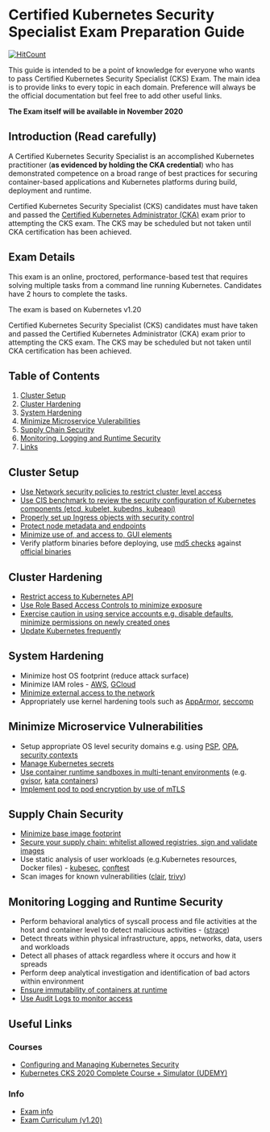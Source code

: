 # Certified Kubernetes Security Specialist Exam Preparation Guide

[![HitCount](http://hits.dwyl.com/Evalle/CKS.svg)](http://hits.dwyl.com/Evalle/CKS)

This guide is intended to be a point of knowledge for everyone who wants to pass Certified Kubernetes Security Specialist (CKS) Exam. 
The main idea is to provide links to every topic in each domain. Preference will always be the official documentation but feel free to add other useful links.

**The Exam itself will be available in November 2020**

## Introduction (Read carefully)

A Certified Kubernetes Security Specialist is an accomplished Kubernetes practitioner (**as evidenced by holding the CKA credential**) who has demonstrated competence on a broad range of best practices for securing container-based applications and Kubernetes platforms during build, deployment and runtime.

Certified Kubernetes Security Specialist (CKS) candidates must have taken and passed the [Certified Kubernetes Administrator (CKA)](https://www.cncf.io/certification/cka/) exam prior to attempting the CKS exam. The CKS may be scheduled but not taken until CKA certification has been achieved.

## Exam Details

This exam is an online, proctored, performance-based test that requires solving multiple tasks from a command line running Kubernetes. Candidates have 2 hours to complete the tasks.

The exam is based on Kubernetes v1.20

Certified Kubernetes Security Specialist (CKS) candidates must have taken and passed the Certified Kubernetes Administrator (CKA) exam prior to attempting the CKS exam. The CKS may be scheduled but not taken until CKA certification has been achieved.


## Table of Contents

1. [Cluster Setup](https://github.com/Evalle/CKS/blob/master/README.md#Cluster-Setup)
1. [Cluster Hardening](https://github.com/Evalle/CKS/blob/master/README.md#Cluster-Hardening)
1. [System Hardening](https://github.com/Evalle/CKS/blob/master/README.md#System-Hardening)
1. [Minimize Microservice Vulerabilities](https://github.com/Evalle/CKS/blob/master/README.md#Minimize-Microservice-Vulnerabilities)
1. [Supply Chain Security](https://github.com/Evalle/CKS/blob/master/README.md#Supply-Chain-Security)
1. [Monitoring, Logging and Runtime Security](https://github.com/Evalle/CKS/blob/master/README.md#Monitoring-Logging-and-Runtime-Security)
1. [Links](https://github.com/Evalle/CKS/blob/master/README.md#Links)

## Cluster Setup

- [Use Network security policies to restrict cluster level access](https://kubernetes.io/docs/concepts/services-networking/network-policies/)
- [Use CIS benchmark to review the security configuration of Kubernetes components (etcd, kubelet, kubedns, kubeapi)](https://github.com/aquasecurity/kube-bench)
- [Properly set up Ingress objects with security control](https://kubernetes.io/docs/concepts/services-networking/ingress/#tls)
- [Protect node metadata and endpoints](https://kubernetes.io/docs/tasks/administer-cluster/securing-a-cluster/#restricting-cloud-metadata-api-access)
- [Minimize use of, and access to, GUI elements](https://github.com/kubernetes/dashboard#getting-started)
- Verify platform binaries before deploying, use [md5 checks](https://www.tecmint.com/generate-verify-check-files-md5-checksum-linux/) against [official binaries](https://github.com/kubernetes/kubernetes/releases)

## Cluster Hardening

- [Restrict access to Kubernetes API](https://kubernetes.io/docs/reference/access-authn-authz/controlling-access/)
- [Use Role Based Access Controls to minimize exposure](https://kubernetes.io/docs/reference/access-authn-authz/rbac/)
- [Exercise caution in using service accounts e.g. disable defaults, minimize permissions on newly created ones](https://kubernetes.io/docs/reference/access-authn-authz/service-accounts-admin/)
- [Update Kubernetes frequently](https://kubernetes.io/docs/tasks/administer-cluster/kubeadm/kubeadm-upgrade/)

## System Hardening

- Minimize host OS footprint (reduce attack surface)
- Minimize IAM roles - [AWS](https://docs.aws.amazon.com/IAM/latest/UserGuide/id_roles.html), [GCloud](https://cloud.google.com/storage/docs/access-control/iam-roles)
- [Minimize external access to the network](https://kubernetes.io/docs/concepts/services-networking/network-policies/)
- Appropriately use kernel hardening tools such as [AppArmor](https://gitlab.com/apparmor), [seccomp](https://kubernetes.io/docs/tutorials/clusters/seccomp/)

## Minimize Microservice Vulnerabilities

- Setup appropriate OS level security domains e.g. using [PSP](https://kubernetes.io/docs/concepts/policy/pod-security-policy/), [OPA](https://www.openpolicyagent.org/), [security contexts](https://kubernetes.io/docs/tasks/configure-pod-container/security-context/)
- [Manage Kubernetes secrets](https://kubernetes.io/docs/concepts/configuration/secret/)
- [Use container runtime sandboxes in multi-tenant environments](https://kubernetes.io/docs/concepts/containers/runtime-class/) (e.g. [gvisor](https://gvisor.dev/), [kata containers](https://katacontainers.io/))
- [Implement pod to pod encryption by use of mTLS](https://thenewstack.io/mutual-tls-microservices-encryption-for-service-mesh/)

## Supply Chain Security

- [Minimize base image footprint](https://docs.docker.com/develop/develop-images/dockerfile_best-practices/)
- [Secure your supply chain: whitelist allowed registries, sign and validate images](https://kubernetes.io/docs/reference/access-authn-authz/admission-controllers/#imagepolicywebhook)
- Use static analysis of user workloads (e.g.Kubernetes resources, Docker files) - [kubesec](https://kubesec.io/), [conftest](https://github.com/open-policy-agent/conftest)
- Scan images for known vulnerabilities ([clair](https://coreos.com/clair/docs/latest/), [trivy](https://github.com/aquasecurity/trivy))

## Monitoring Logging and Runtime Security 

- Perform behavioral analytics of syscall process and file activities at the host and container level to detect malicious activities - ([strace](https://strace.io/))
- Detect threats within physical infrastructure, apps, networks, data, users and workloads
- Detect all phases of attack regardless where it occurs and how it spreads
- Perform deep analytical investigation and identification of bad actors within environment
- [Ensure immutability of containers at runtime](https://gianarb.it/blog/container-security-immutability)
- [Use Audit Logs to monitor access](https://kubernetes.io/docs/tasks/debug-application-cluster/audit/)

## Useful Links

### Courses

- [Configuring and Managing Kubernetes Security](https://app.pluralsight.com/library/courses/configuring-managing-kubernetes-security/table-of-contents)
- [Kubernetes CKS 2020 Complete Course + Simulator (UDEMY)](https://www.udemy.com/course/certified-kubernetes-security-specialist/)

### Info

- [Exam info](https://training.linuxfoundation.org/certification/certified-kubernetes-security-specialist/?utm_source=lftraining&utm_medium=pr&utm_campaign=cks0720)
- [Exam Curriculum (v1.20)](https://github.com/cncf/curriculum/blob/master/CKS_Curriculum_%20v1.20.pdf)
